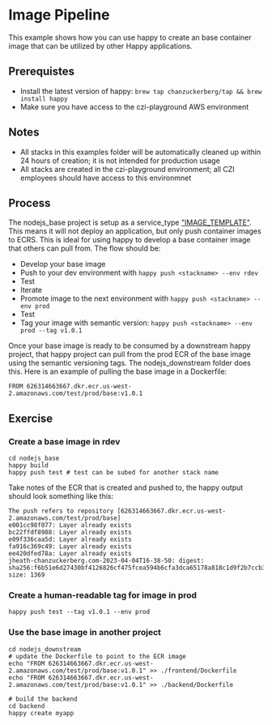 # Image Pipeline   

This example shows how you can use happy to create an base container image that can be utilized by other Happy applications. 

## Prerequistes

* Install the latest version of happy: `brew tap chanzuckerberg/tap && brew install happy`
* Make sure you have access to the czi-playground AWS environment

## Notes

* All stacks in this examples folder will be automatically cleaned up within 24 hours of creation; it is not intended for production usage
* All stacks are created in the czi-playground environment; all CZI employees should have access to this environmnet

## Process

The nodejs_base project is setup as a service_type ["IMAGE_TEMPLATE"](./nodejs_base/.happy/terraform/envs/rdev/main.tf). This means it will not deploy an application, but only push container images to ECRS. This is ideal for using happy to develop a base container image that others can pull from. The flow should be:

* Develop your base image
* Push to your dev environment with `happy push <stackname> --env rdev`
* Test
* Iterate
* Promote image to the next environment with `happy push <stackname> --env prod`
* Test
* Tag your image with semantic version: `happy push <stackname> --env prod --tag v1.0.1`

Once your base image is ready to be consumed by a downstream happy project, that happy project can pull from the prod ECR of the base image using
the semantic versioning tags. The nodejs_downstream folder does this. Here is an example of pulling the base image in a Dockerfile:

~~~
FROM 626314663667.dkr.ecr.us-west-2.amazonaws.com/test/prod/base:v1.0.1
~~~

## Exercise

### Create a base image in rdev

~~~
cd nodejs_base
happy build
happy push test # test can be subed for another stack name
~~~

Take notes of the ECR that is created and pushed to, the happy output should look something like this:

~~~
The push refers to repository [626314663667.dkr.ecr.us-west-2.amazonaws.com/test/prod/base]
e001cc98f077: Layer already exists 
bc22ffdf8988: Layer already exists 
e09f336caa5d: Layer already exists 
fa916c369c49: Layer already exists 
ee420dfed78a: Layer already exists 
jheath-chanzuckerberg.com-2023-04-04T16-38-50: digest: sha256:f6b51e6d27430bf4126826cf475fcea594b6cfa3dca65178a818c1d9f2b7ccb3 size: 1369
~~~

### Create a human-readable tag for image in prod

~~~
happy push test --tag v1.0.1 --env prod
~~~

### Use the base image in another project

~~~
cd nodejs_downstream
# update the Dockerfile to point to the ECR image
echo "FROM 626314663667.dkr.ecr.us-west-2.amazonaws.com/test/prod/base:v1.0.1" >> ./frontend/Dockerfile
echo "FROM 626314663667.dkr.ecr.us-west-2.amazonaws.com/test/prod/base:v1.0.1" >> ./backend/Dockerfile

# build the backend
cd backend
happy create myapp
~~~